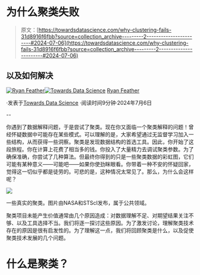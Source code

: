 # 为什么聚类失败

> 原文：[https://towardsdatascience.com/why-clustering-fails-31d8916f6fbb?source=collection_archive---------2-----------------------#2024-07-06](https://towardsdatascience.com/why-clustering-fails-31d8916f6fbb?source=collection_archive---------2-----------------------#2024-07-06)

## 以及如何解决

[](https://medium.com/@ryan.feather?source=post_page---byline--31d8916f6fbb--------------------------------)[![Ryan Feather](../Images/085e617055a63eed8c00837edef17837.png)](https://medium.com/@ryan.feather?source=post_page---byline--31d8916f6fbb--------------------------------)[](https://towardsdatascience.com/?source=post_page---byline--31d8916f6fbb--------------------------------)[![Towards Data Science](../Images/a6ff2676ffcc0c7aad8aaf1d79379785.png)](https://towardsdatascience.com/?source=post_page---byline--31d8916f6fbb--------------------------------) [Ryan Feather](https://medium.com/@ryan.feather?source=post_page---byline--31d8916f6fbb--------------------------------)

·发表于[Towards Data Science](https://towardsdatascience.com/?source=post_page---byline--31d8916f6fbb--------------------------------) ·阅读时间9分钟·2024年7月6日

--

你遇到了数据解释问题，于是尝试了聚类。现在你又面临一个聚类解释的问题！曾经怀疑数据中可能存在某些模式。可以理解的是，大家希望通过无监督学习加入一些结构，从而获得一些洞察。聚类是发现数据结构的首选工具。因此，你开始了这段旅程。你在计算上花费了相当多的钱。你投入了大量精力去调试聚类参数。为了确保准确，你尝试了几种算法。但最终你得到的只是一些聚类数据的彩虹图，它们可能有某种意义——可能吧——如果你使劲眯眼看。你带着一种不安的怀疑回家，觉得这一切似乎都是徒劳的。可悲的是，这种情况太常见了。那么，为什么会这样呢？

![](../Images/674a042326ead8c472a85465b4dd649a.png)

一些真实的聚类。图片由NASA和STScI发布，属于公共领域。

聚类项目未能产生价值通常由几个原因造成：对数据理解不足、对期望结果关注不够、以及工具选择不当。我们将逐一探讨这些原因。为了激发讨论，理解聚类技术存在的原因是很有启发性的。为了理解这一点，我们将回顾聚类是什么，以及促使聚类技术发展的几个问题。

# 什么是聚类？
